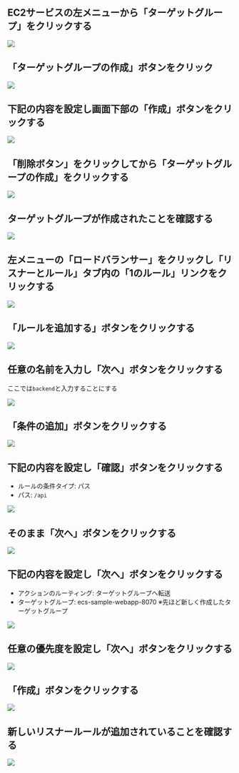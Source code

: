 ## EC2サービスの左メニューから「ターゲットグループ」をクリックする

![](images/18/01.png)

## 「ターゲットグループの作成」ボタンをクリック

![](images/18/02.png)

## 下記の内容を設定し画面下部の「作成」ボタンをクリックする

![](images/18/03.png)

## 「削除ボタン」をクリックしてから「ターゲットグループの作成」をクリックする

![](images/18/04.png)

## ターゲットグループが作成されたことを確認する

![](images/18/05.png)

## 左メニューの「ロードバランサー」をクリックし「リスナーとルール」タブ内の「1のルール」リンクをクリックする

![](images/18/06.png)

## 「ルールを追加する」ボタンをクリックする

![](images/18/07.png)

## 任意の名前を入力し「次へ」ボタンをクリックする

ここでは`backend`と入力することにする

![](images/18/08.png)

## 「条件の追加」ボタンをクリックする

![](images/18/09.png)

## 下記の内容を設定し「確認」ボタンをクリックする

- ルールの条件タイプ: パス
- パス: `/api`

![](images/18/10.png)

## そのまま「次へ」ボタンをクリックする

![](images/18/11.png)

## 下記の内容を設定し「次へ」ボタンをクリックする

- アクションのルーティング: ターゲットグループへ転送
- ターゲットグループ: ecs-sample-webapp-8070 ※先ほど新しく作成したターゲットグループ

![](images/18/12.png)

## 任意の優先度を設定し「次へ」ボタンをクリックする

![](images/18/13.png)

## 「作成」ボタンをクリックする

![](images/18/14.png)

## 新しいリスナールールが追加されていることを確認する

![](images/18/15.png)